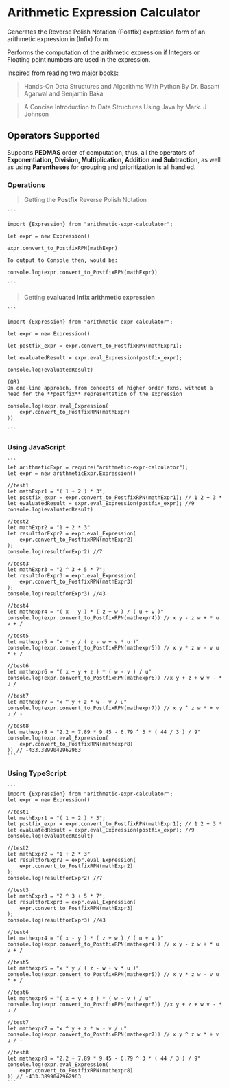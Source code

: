 # Arithmetic Expression Calculator
Generates the Reverse Polish Notation (Postfix) expression form of an arithmetic expression in (Infix) form.

Performs the computation of the arithmetic expression if Integers or Floating point numbers are used in the expression.

Inspired from reading two major books:
> Hands-On Data Structures and Algorithms With Python By Dr. Basant Agarwal
  and Benjamin Baka

> A  Concise Introduction to Data Structures Using Java by Mark. J Johnson

## Operators Supported
Supports **PEDMAS** order of computation, thus, all the operators of 
**Exponentiation, Division, Multiplication, Addition and Subtraction**, as well as using **Parentheses** for grouping and prioritization is all handled.


### Operations
> Getting the **Postfix** Reverse Polish Notation

    ```

    import {Expression} from "arithmetic-expr-calculator";

    let expr = new Expression()

    expr.convert_to_PostfixRPN(mathExpr)

    To output to Console then, would be:
     
    console.log(expr.convert_to_PostfixRPN(mathExpr))

    ```

> Getting **evaluated Infix arithmetic expression**

    ```

    import {Expression} from "arithmetic-expr-calculator";

    let expr = new Expression()

    let postfix_expr = expr.convert_to_PostfixRPN(mathExpr1); 
    
    let evaluatedResult = expr.eval_Expression(postfix_expr); 
    
    console.log(evaluatedResult)

    (OR)
    On one-line approach, from concepts of higher order fxns, without a 
    need for the **postfix** representation of the expression

    console.log(expr.eval_Expression(
        expr.convert_to_PostfixRPN(mathExpr)
    ))

    ```

### Using JavaScript

    ```
    let arithmeticExpr = require("arithmetic-expr-calculator");
    let expr = new arithmeticExpr.Expression()

    //test1
    let mathExpr1 = "( 1 + 2 ) * 3";
    let postfix_expr = expr.convert_to_PostfixRPN(mathExpr1); // 1 2 + 3 *
    let evaluatedResult = expr.eval_Expression(postfix_expr); //9
    console.log(evaluatedResult)

    //test2 
    let mathExpr2 = "1 + 2 * 3"
    let resultforExpr2 = expr.eval_Expression(
        expr.convert_to_PostfixRPN(mathExpr2)
    );
    console.log(resultforExpr2) //7

    //test3
    let mathExpr3 = "2 ^ 3 + 5 * 7";
    let resultforExpr3 = expr.eval_Expression(
        expr.convert_to_PostfixRPN(mathExpr3)
    );
    console.log(resultforExpr3) //43

    //test4
    let mathexpr4 = "( x - y ) * ( z + w ) / ( u + v )"
    console.log(expr.convert_to_PostfixRPN(mathexpr4)) // x y - z w + * u v + /

    //test5
    let mathexpr5 = "x * y / ( z - w + v * u )"
    console.log(expr.convert_to_PostfixRPN(mathexpr5)) // x y * z w - v u * + /

    //test6
    let mathexpr6 = "( x + y + z ) * ( w - v ) / u"
    console.log(expr.convert_to_PostfixRPN(mathexpr6)) //x y + z + w v - * u /

    //test7
    let mathexpr7 = "x ^ y + z * w - v / u"
    console.log(expr.convert_to_PostfixRPN(mathexpr7)) // x y ^ z w * + v u / -

    //test8
    let mathexpr8 = "2.2 + 7.89 * 9.45 - 6.79 ^ 3 * ( 44 / 3 ) / 9"
    console.log(expr.eval_Expression(
        expr.convert_to_PostfixRPN(mathexpr8)
    )) // -433.3899042962963
    ```

### Using TypeScript

    ```
    import {Expression} from "arithmetic-expr-calculator";
    let expr = new Expression()

    //test1
    let mathExpr1 = "( 1 + 2 ) * 3";
    let postfix_expr = expr.convert_to_PostfixRPN(mathExpr1); // 1 2 + 3 *
    let evaluatedResult = expr.eval_Expression(postfix_expr); //9
    console.log(evaluatedResult)

    //test2 
    let mathExpr2 = "1 + 2 * 3"
    let resultforExpr2 = expr.eval_Expression(
        expr.convert_to_PostfixRPN(mathExpr2)
    );
    console.log(resultforExpr2) //7

    //test3
    let mathExpr3 = "2 ^ 3 + 5 * 7";
    let resultforExpr3 = expr.eval_Expression(
        expr.convert_to_PostfixRPN(mathExpr3)
    );
    console.log(resultforExpr3) //43

    //test4
    let mathexpr4 = "( x - y ) * ( z + w ) / ( u + v )"
    console.log(expr.convert_to_PostfixRPN(mathexpr4)) // x y - z w + * u v + /

    //test5
    let mathexpr5 = "x * y / ( z - w + v * u )"
    console.log(expr.convert_to_PostfixRPN(mathexpr5)) // x y * z w - v u * + /

    //test6
    let mathexpr6 = "( x + y + z ) * ( w - v ) / u"
    console.log(expr.convert_to_PostfixRPN(mathexpr6)) //x y + z + w v - * u /

    //test7
    let mathexpr7 = "x ^ y + z * w - v / u"
    console.log(expr.convert_to_PostfixRPN(mathexpr7)) // x y ^ z w * + v u / -

    //test8
    let mathexpr8 = "2.2 + 7.89 * 9.45 - 6.79 ^ 3 * ( 44 / 3 ) / 9"
    console.log(expr.eval_Expression(
        expr.convert_to_PostfixRPN(mathexpr8)
    )) // -433.3899042962963
    ```